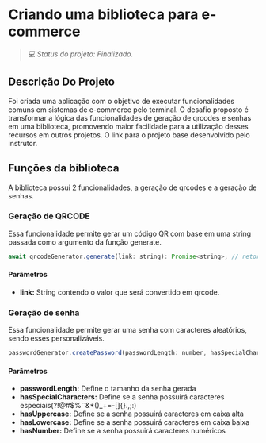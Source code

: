 # Criando uma biblioteca para e-commerce

>_💻 Status do projeto: Finalizado._

## Descrição Do Projeto

Foi criada uma aplicação com o objetivo de executar funcionalidades comuns em sistemas de e-commerce pelo terminal. O desafio proposto é transformar a lógica das funcionalidades de geração de qrcodes e senhas em uma biblioteca, promovendo maior facilidade para a utilização desses recursos em outros projetos. O link para o projeto base
<a src="https://github.com/digitalinnovationone/formacao-nodejs/tree/main/06-shopee-cart"> desenvolvido pelo instrutor. </a>

## Funções da biblioteca

A biblioteca possui 2 funcionalidades, a geração de qrcodes e a geração de senhas.

### Geração de QRCODE

Essa funcionalidade permite gerar um código QR com base em uma string passada como argumento da função generate.

```js
await qrcodeGenerator.generate(link: string): Promise<string>; // retorna o qrcode passado no argumento no formato de string
```
#### Parâmetros

- **link:** String contendo o valor que será convertido em qrcode. 

### Geração de senha

Essa funcionalidade permite gerar uma senha com caracteres aleatórios, sendo esses personalizáveis.

```js
passwordGenerator.createPassword(passwordLength: number, hasSpecialCharacters: boolean, hasUppercase?: boolean, hasLowercase?: boolean, hasNumber?: boolean): string; // retorna uma sequência aleatória de caracteres com base nas regras estabelecidas
```

#### Parâmetros

- **passwordLength:** Define o tamanho da senha gerada
- **hasSpecialCharacters:** Define se a senha possuirá caracteres especiais(?!@#$%¨&*()_+=-[]{}.,;:)
- **hasUppercase:** Define se a senha possuirá caracteres em caixa alta
- **hasLowercase:** Define se a senha possuirá caracteres em caixa baixa
- **hasNumber:** Define se a senha possuirá caracteres numéricos